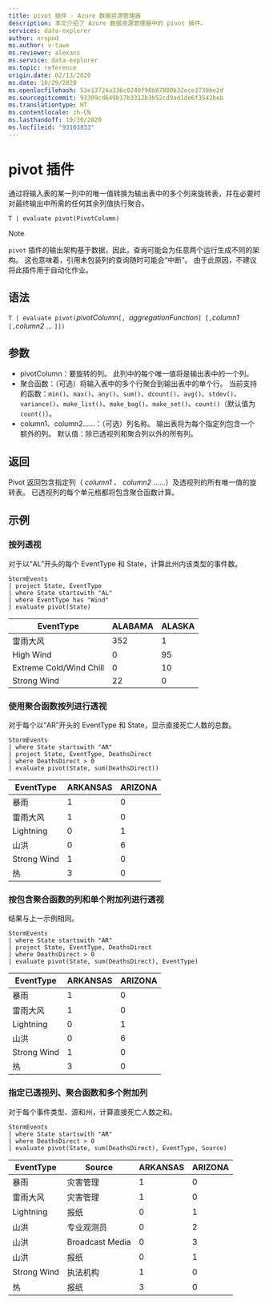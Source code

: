 ```yaml
---
title: pivot 插件 - Azure 数据资源管理器
description: 本文介绍了 Azure 数据资源管理器中的 pivot 插件。
services: data-explorer
author: orspod
ms.author: v-tawe
ms.reviewer: alexans
ms.service: data-explorer
ms.topic: reference
origin.date: 02/13/2020
ms.date: 10/29/2020
ms.openlocfilehash: 53e13724a336c0240f98b87800b32ece3730be2d
ms.sourcegitcommit: 93309cd649b17b3312b3b52cd9ad1de6f3542beb
ms.translationtype: HT
ms.contentlocale: zh-CN
ms.lasthandoff: 10/30/2020
ms.locfileid: "93103833"
---
```

# <a name="pivot-plugin"></a>pivot 插件

通过将输入表的某一列中的唯一值转换为输出表中的多个列来旋转表，并在必要时对最终输出中所需的任何其余列值执行聚合。

```kusto
T | evaluate pivot(PivotColumn)
```

> [!NOTE]
> `pivot` 插件的输出架构基于数据，因此，查询可能会为任意两个运行生成不同的架构。 这也意味着，引用未包装列的查询随时可能会“中断”。 由于此原因，不建议将此插件用于自动化作业。

## <a name="syntax"></a>语法

`T | evaluate pivot(`*pivotColumn*`[, `*aggregationFunction*`] [,`*column1* `[,`*column2* ... `]])`

## <a name="arguments"></a>参数

* pivotColumn：要旋转的列。 此列中的每个唯一值将是输出表中的一个列。
* 聚合函数：（可选）将输入表中的多个行聚合到输出表中的单个行。 当前支持的函数：`min()`、`max()`、`any()`、`sum()`、`dcount()`、`avg()`、`stdev()`、`variance()`、`make_list()`、`make_bag()`、`make_set()`、`count()`（默认值为 `count()`）。
* column1、column2……：（可选）列名称。 输出表将为每个指定列包含一个额外的列。 默认值：除已透视列和聚合列以外的所有列。

## <a name="returns"></a>返回

Pivot 返回包含指定列（ *column1* 、 *column2* ……）及透视列的所有唯一值的旋转表。 已透视列的每个单元格都将包含聚合函数计算。

## <a name="examples"></a>示例

### <a name="pivot-by-a-column"></a>按列透视

对于以“AL”开头的每个 EventType 和 State，计算此州内该类型的事件数。

<!-- csl: https://help.kusto.chinacloudapi.cn:443/Samples -->
```kusto
StormEvents
| project State, EventType 
| where State startswith "AL" 
| where EventType has "Wind" 
| evaluate pivot(State)
```

|EventType|ALABAMA|ALASKA|
|---|---|---|
|雷雨大风|352|1|
|High Wind|0|95|
|Extreme Cold/Wind Chill|0|10|
|Strong Wind|22|0|


### <a name="pivot-by-a-column-with-aggregation-function"></a>使用聚合函数按列进行透视

对于每个以“AR”开头的 EventType 和 State，显示直接死亡人数的总数。

<!-- csl: https://help.kusto.chinacloudapi.cn:443/Samples -->
```kusto
StormEvents 
| where State startswith "AR" 
| project State, EventType, DeathsDirect 
| where DeathsDirect > 0
| evaluate pivot(State, sum(DeathsDirect))
```

|EventType|ARKANSAS|ARIZONA|
|---|---|---|
|暴雨|1|0|
|雷雨大风|1|0|
|Lightning|0|1|
|山洪|0|6|
|Strong Wind|1|0|
|热|3|0|


### <a name="pivot-by-a-column-with-aggregation-function-and-a-single-additional-column"></a>按包含聚合函数的列和单个附加列进行透视

结果与上一示例相同。

<!-- csl: https://help.kusto.chinacloudapi.cn:443/Samples -->
```kusto
StormEvents 
| where State startswith "AR" 
| project State, EventType, DeathsDirect 
| where DeathsDirect > 0
| evaluate pivot(State, sum(DeathsDirect), EventType)
```

|EventType|ARKANSAS|ARIZONA|
|---|---|---|
|暴雨|1|0|
|雷雨大风|1|0|
|Lightning|0|1|
|山洪|0|6|
|Strong Wind|1|0|
|热|3|0|


### <a name="specify-the-pivoted-column-aggregation-function-and-multiple-additional-columns"></a>指定已透视列、聚合函数和多个附加列

对于每个事件类型、源和州，计算直接死亡人数之和。

<!-- csl: https://help.kusto.chinacloudapi.cn:443/Samples -->
```kusto
StormEvents 
| where State startswith "AR" 
| where DeathsDirect > 0
| evaluate pivot(State, sum(DeathsDirect), EventType, Source)
```

|EventType|Source|ARKANSAS|ARIZONA|
|---|---|---|---|
|暴雨|灾害管理|1|0|
|雷雨大风|灾害管理|1|0|
|Lightning|报纸|0|1|
|山洪|专业观测员|0|2|
|山洪|Broadcast Media|0|3|
|山洪|报纸|0|1|
|Strong Wind|执法机构|1|0|
|热|报纸|3|0|
